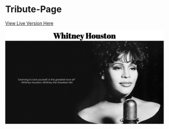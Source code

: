# Tribute-Page

[View Live Version Here](https://whitney-houston.vercel.app)

![SamplePhoto](001.PNG)
